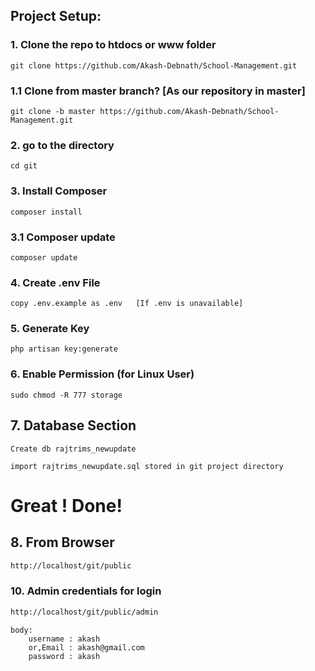 ## Project Setup:

### 1. Clone the repo to htdocs or www folder

```
git clone https://github.com/Akash-Debnath/School-Management.git
```

### 1.1 Clone from master branch? [As our repository in master]

```
git clone -b master https://github.com/Akash-Debnath/School-Management.git
```

### 2. go to the directory 
```
cd git
```

### 3. Install Composer
```
composer install
```

### 3.1 Composer update
```
composer update
```

### 4. Create .env File
```
copy .env.example as .env   [If .env is unavailable]
```

### 5. Generate Key
```
php artisan key:generate
```

### 6. Enable Permission (for Linux User)

```
sudo chmod -R 777 storage
```

## 7. Database Section

```
Create db rajtrims_newupdate
```

```
import rajtrims_newupdate.sql stored in git project directory 
```

# Great ! Done! 

## 8. From Browser
```html
http://localhost/git/public
```

### 10. Admin credentials for login
```html
http://localhost/git/public/admin
```
```
body: 
    username : akash
    or,Email : akash@gmail.com
    password : akash
```
